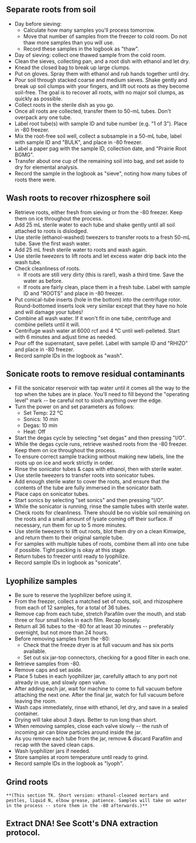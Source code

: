 

## Separate roots from soil

* Day before sieving:
	* Calculate how many samples you'll process tomorrow.
	* Move that number of samples from the freezer to cold room. Do not thaw more samples than you will use. 
	* Record these samples in the logbook as "thaw".
* Day of sieving: collect one thawed sample from the cold room.
* Clean the sieves, collecting pan, and a root dish with ethanol and let dry.
* Knead the closed bag to break up large clumps. 
* Put on gloves. Spray them with ethanol and rub hands together until dry.
* Pour soil through stacked coarse and medium sieves. Shake gently and break up soil clumps with your fingers, and lift out roots as they become soil-free. The goal is to recover all roots, with no major soil clumps, as quickly as possible.
* Collect roots in the sterile dish as you go.
* Once all roots are collected, transfer them to 50-mL tubes. Don't overpack any one tube. 
* Label root tube(s) with sample ID and tube number (e.g. "1 of 3"). Place in -80 freezer.
* Mix the root-free soil well, collect a subsample in a 50-mL tube, label with sample ID and "BULK", and place in -80 freezer.
* Label a paper pag with the sample ID, collection date, and "Prairie Root BGMG".
* Transfer about one cup of the remaining soil into bag, and set aside to dry for elemental analysis.
* Record the sample in the logbook as "sieve", noting how many tubes of roots there were.

## Wash roots to recover rhizosphere soil

* Retrieve roots, either fresh from sieving or from the -80 freezer. Keep them on ice throughout the process.
* Add 25 mL sterile water to each tube and shake gently until all soil attached to roots is dislodged. 
* Use sterile (ethanol-washed) tweezers to transfer roots to a fresh 50-mL tube. Save the first wash water. 
* Add 25 mL fresh sterile water to roots and wash again. 
* Use sterile tweezers to lift roots and let excess water drip back into the wash tube.
* Check cleanliness of roots.
	* If roots are still very dirty (this is rare!), wash a third time. Save the water as before.
	* If roots are fairly clean, place them in a fresh tube. Label with sample ID and "ROOTS" and place in -80 freezer.
* Put conical-tube inserts (hole in the bottom) into the centrifuge rotor. Round-bottomed inserts look very similar except that they have no hole and will damage your tubes! 
* Combine all wash water. If it won't fit in one tube, centrifuge and combine pellets until it will.
* Centrifuge wash water at 6000 rcf and 4 °C until well-pelleted. Start with 6 minutes and adjust time as needed.
* Pour off the supernatant, save pellet. Label with sample ID and "RHIZO" and place in -80 freezer.
* Record sample IDs in the logbook as "wash".

## Sonicate roots to remove residual contaminants
* Fill the sonicator reservoir with tap water until it comes all the way to the top when the tubes are in place. You'll need to fill beyond the "operating level" mark -- be careful not to slosh anything over the edge.
* Turn the power on and set parameters as follows:
	* Set Temp: 22 °C
	* Sonics: 10 min
	* Degas: 10 min
	* Heat: Off
* Start the degas cycle by selecting "set degas" and then pressing "I/O".
* While the degas cycle runs, retrieve washed roots from the -80 freezer. Keep them on ice throughout the process.
* To ensure correct sample tracking without making new labels, line the roots up on ice and work strictly in order.
* Rinse the sonicator tubes & caps with ethanol, then with sterile water. 
* Use sterile tweezers to transfer roots into sonicator tubes.
* Add enough sterile water to cover the roots, and ensure that the contents of the tube are fully immersed in the sonicator bath.
* Place caps on sonicator tubes.
* Start sonics by selecting "set sonics" and then pressing "I/O".
* While the sonicator is running, rinse the sample tubes with sterile water.
* Check roots for cleanliness. There should be no visible soil remaining on the roots and a small amount of lysate coming off their surface. If necessary, run them for up to 5 more minutes.
* Use sterile tweezers to lift out roots, blot them dry on a clean Kimwipe, and return them to their original sample tube. 
* For samples with multiple tubes of roots, combine them all into one tube if possible. Tight packing is okay at this stage.
* Return tubes to freezer until ready to lyophilize.
* Record sample IDs in logbook as "sonicate".

## Lyophilize samples
* Be sure to reserve the lyophilizer before using it.
* From the freezer, collect a matched set of roots, soil, and rhizosphere from each of 12 samples, for a total of 36 tubes.
* Remove cap from each tube, stretch Parafilm over the mouth, and stab three or four small holes in each film. Recap loosely. 
* Return all 36 tubes to the -80 for at least 30 minutes -- preferably overnight, but not more than 24 hours.
* Before removing samples from the -80: 
	* Check that the freeze dryer is at full vacuum and has six ports available.
	* Set out six jar-top connectors, checking for a good filter in each one.
* Retrieve samples from -80.
* Remove caps and set aside.
* Place 5 tubes in each lyophilizer jar, carefully attach to any port not already in use, and slowly open valve.
* After adding each jar, wait for machine to come to full vacuum before attaching the next one. After the final jar, watch for full vacuum before leaving the room.
* Wash caps immediately, rinse with ethanol, let dry, and save in a sealed container.
* Drying will take about 3 days. Better to run long than short.
* When removing samples, close each valve slowly -- the rush of incoming air can blow particles around inside the jar.
* As you remove each tube from the jar, remove & discard Parafilm and recap with the saved clean caps. 
* Wash lyophilizer jars if needed. 
* Store samples at room temperature until ready to grind.
* Record sample IDs in the logbook as "lyoph".

## Grind roots
	**(This section TK. Short version: ethanol-cleaned mortars and pestles, liquid N, elbow grease, patience. Samples will take on water in the process -- store them in the -80 afterwards.)**

## Extract DNA! See Scott's DNA extraction protocol.
